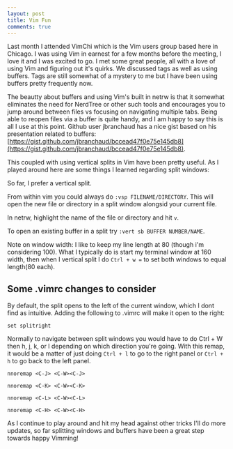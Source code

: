 ```yaml
---
layout: post
title: Vim Fun
comments: true
---
```


Last month I attended VimChi which is the Vim users group based here in Chicago.  I was using Vim in earnest for a few months before the meeting, I love it and I was excited to go.  I met some great people, all with a love of using Vim and figuring out it's quirks.  We discussed tags as well as using buffers.  Tags are still somewhat of a mystery to me but I have been using buffers pretty frequently now.

The beautty about buffers and using Vim's built in netrw is that it somewhat eliminates the need for NerdTree or other such tools and encourages you to jump around between files vs focusing on navigating multiple tabs.  Being able to reopen files via a buffer is quite handy, and I am happy to say this is all I use at this point.  Github user jbranchaud has a nice gist based on his presentation related to buffers: [https://gist.github.com/jbranchaud/bccead47f0e75e145db8](https://gist.github.com/jbranchaud/bccead47f0e75e145db8). 

This coupled with using vertical splits in Vim have been pretty useful.  As I played around here are some things I learned regarding split windows:

So far, I prefer a vertical split. 

From within vim you could always do `:vsp FILENAME/DIRECTORY`. This will open the new file or directory in a split window alongsid your current file.

In netrw, highlight the name of the file or directory and hit `v`.

To open an existing buffer in a split try `:vert sb BUFFER NUMBER/NAME`.

Note on window width:
  I like to keep my line length at 80 (though i'm considering 100).  What I typically do is start my terminal window at 160 width, then when I vertical split I do `Ctrl + w =` to set both windows to equal length(80 each).

## Some .vimrc changes to consider

By default, the split opens to the left of the current window, which I dont find as intuitive. Adding the following to .vimrc will make it open to the right:


`set splitright`

Normally to navigate between split windows you would have to do Ctrl + W then h, j, k, or l depending on which direction you're going.  With this remap, it would be a matter of just doing `Ctrl + l` to go to the right panel or `Ctrl + h` to go back to the left panel. 

`nnoremap <C-J> <C-W><C-J>`

`nnoremap <C-K> <C-W><C-K>`

`nnoremap <C-L> <C-W><C-L>`

`nnoremap <C-H> <C-W><C-H>`


As I continue to play around and hit my head against other tricks I'll do more updates, so far splitting windows and buffers have been a great step towards happy Vimming!

